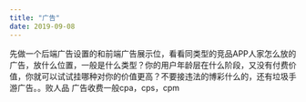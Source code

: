 ```yaml
---
title: "广告"
date: 2019-09-08
---
```


先做一个后端广告设置的和前端广告展示位，看看同类型的竞品APP人家怎么放的广告，放什么位置，一般是什么类型？你的用户年龄层在什么阶段，又没有付费价值，你就可以试试挂哪种对你的价值更高？不要接违法的博彩什么的，还有垃圾手游广告。。败人品 广告收费一般cpa，cps，cpm